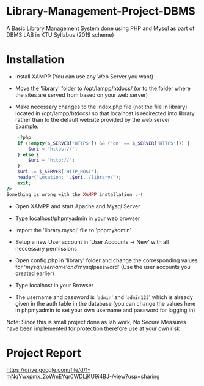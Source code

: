# Library-Management-Project-DBMS
A Basic Library Management System done using PHP and Mysql as part of DBMS LAB in KTU Syllabus (2019 scheme)



# Installation

* Install XAMPP (You can use any Web Server you want)


* Move the 'library' folder to /opt/lampp/htdocs/ (or to the folder where the sites are served from based on your web server)



* Make necessary changes to the index.php file (not the file in library) located in /opt/lampp/htdocs/ so that localhost is redirected into library rather than to the default website provided by the web server <br> Example: 

```php
	<?php
	if (!empty($_SERVER['HTTPS']) && ('on' == $_SERVER['HTTPS'])) {
		$uri = 'https://';
	} else {
		$uri = 'http://';
	}
	$uri .= $_SERVER['HTTP_HOST'];
	header('Location: '.$uri.'/library/');
	exit;
?>
Something is wrong with the XAMPP installation :-(
```

* Open XAMPP and start Apache and Mysql Server

* Type localhost/phpmyadmin in your web browser

* Import the 'library.mysql' file to 'phpmyadmin'

* Setup a new User account in 'User Accounts -> New' with all neccessary permissions

* Open config.php in 'library' folder and change the corresponding values for '$mysqlusername' and '$mysqlpassword' (Use the user accounts you created earlier)




* Type localhost in your Browser

* The username and password is '`admin`' and '`admin123`' which is already given in the auth table in the database (you can change the values here in phpmyadmin to set your own username and password for logging in)


Note: Since this is small project done as lab work, No Secure Measures have been implemented for protection therefore use at your own risk


# Project Report
https://drive.google.com/file/d/1-mNqYwxpmx_2oWmEYqr0WDLjKU9i4BJ-/view?usp=sharing
